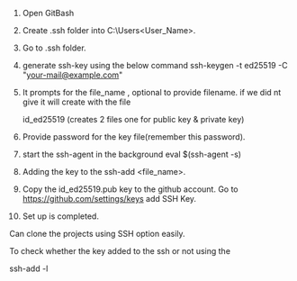 1. Open GitBash
2. Create .ssh folder into C:\Users\<User_Name>.
3. Go to .ssh folder.
4. generate ssh-key using the below command
   ssh-keygen -t ed25519 -C "your-mail@example.com"
5. It prompts for the file_name , optional to provide filename.
   if we did nt give it will create with the file 

   id_ed25519 (creates 2 files one for public key & private key)
6. Provide password for the key file(remember this password).
7. start the ssh-agent in the background
	eval $(ssh-agent -s)
	
8. Adding the key to the ssh-add <file_name>.

9. Copy the id_ed25519.pub key to the github account.
   Go to https://github.com/settings/keys add SSH Key.
10. Set up is completed.

Can clone the projects using SSH option easily.

To check whether the key added to the ssh or not using the 

ssh-add -l